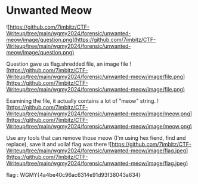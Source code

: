 # Unwanted Meow

![https://github.com/7imbitz/CTF-Writeup/tree/main/wgmy2024/forensic/unwanted-meow/image/question.png](https://github.com/7imbitz/CTF-Writeup/tree/main/wgmy2024/forensic/unwanted-meow/image/question.png)

Question gave us flag.shredded file, an image file
![https://github.com/7imbitz/CTF-Writeup/tree/main/wgmy2024/forensic/unwanted-meow/image/file.png](https://github.com/7imbitz/CTF-Writeup/tree/main/wgmy2024/forensic/unwanted-meow/image/file.png)

Examining the file, it actually contains a lot of "meow" string.
![https://github.com/7imbitz/CTF-Writeup/tree/main/wgmy2024/forensic/unwanted-meow/image/meow.png](https://github.com/7imbitz/CTF-Writeup/tree/main/wgmy2024/forensic/unwanted-meow/image/meow.png)

Use any tools that can remove those meow (I'm using hex fiend, find and replace), save it and voila! flag was there
![https://github.com/7imbitz/CTF-Writeup/tree/main/wgmy2024/forensic/unwanted-meow/image/flag.jpeg](https://github.com/7imbitz/CTF-Writeup/tree/main/wgmy2024/forensic/unwanted-meow/image/flag.jpeg)

flag : WGMY{4a4be40c96ac6314e91d93f38043a634}
